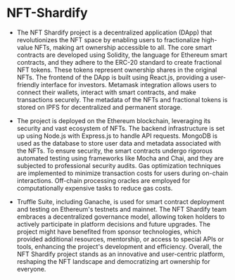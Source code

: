 # NFT-Shardify

- The NFT Shardify project is a decentralized application (DApp) that revolutionizes the NFT space by enabling users to fractionalize high-value NFTs, making art ownership accessible to all. The core smart contracts are developed using Solidity, the language for Ethereum smart contracts, and they adhere to the ERC-20 standard to create fractional NFT tokens. These tokens represent ownership shares in the original NFTs. The frontend of the DApp is built using React.js, providing a user-friendly interface for investors. Metamask integration allows users to connect their wallets, interact with smart contracts, and make transactions securely. The metadata of the NFTs and fractional tokens is stored on IPFS for decentralized and permanent storage.

- The project is deployed on the Ethereum blockchain, leveraging its security and vast ecosystem of NFTs. The backend infrastructure is set up using Node.js with Express.js to handle API requests. MongoDB is used as the database to store user data and metadata associated with the NFTs. To ensure security, the smart contracts undergo rigorous automated testing using frameworks like Mocha and Chai, and they are subjected to professional security audits. Gas optimization techniques are implemented to minimize transaction costs for users during on-chain interactions. Off-chain processing oracles are employed for computationally expensive tasks to reduce gas costs.

- Truffle Suite, including Ganache, is used for smart contract deployment and testing on Ethereum's testnets and mainnet. The NFT Shardify team embraces a decentralized governance model, allowing token holders to actively participate in platform decisions and future upgrades. The project might have benefited from sponsor technologies, which provided additional resources, mentorship, or access to special APIs or tools, enhancing the project's development and efficiency. Overall, the NFT Shardify project stands as an innovative and user-centric platform, reshaping the NFT landscape and democratizing art ownership for everyone.
